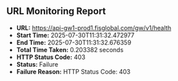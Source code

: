 ## URL Monitoring Report

- **URL:** https://api-gw1-prod1.fisglobal.com/gw/v1/health
- **Start Time:** 2025-07-30T11:31:32.472977
- **End Time:** 2025-07-30T11:31:32.676359
- **Total Time Taken:** 0.203382 seconds
- **HTTP Status Code:** 403
- **Status:** Failure
- **Failure Reason:** HTTP Status Code: 403
